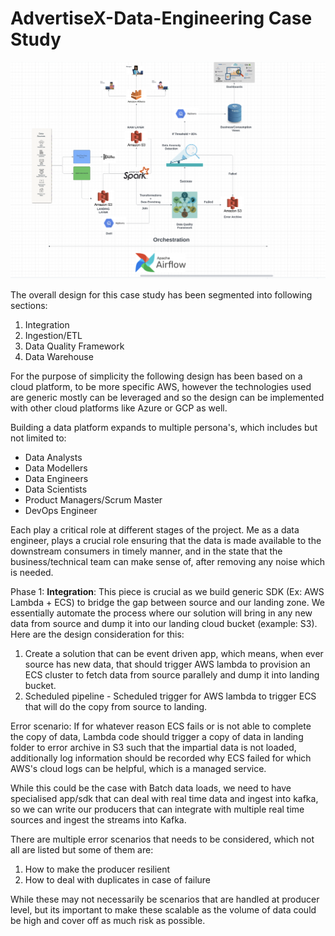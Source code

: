 # AdvertiseX-Data-Engineering Case Study

![Design Image](Images/Design.png)

The overall design for this case study has been segmented into following sections:
1) Integration
2) Ingestion/ETL
3) Data Quality Framework
4) Data Warehouse

For the purpose of simplicity the following design has been based on a cloud platform, to be more specific AWS, however the technologies used are generic mostly can be leveraged and so the design can be implemented with other cloud platforms like Azure or GCP as well. 

Building a data platform expands to multiple persona's, which includes but not limited to:
- Data Analysts
- Data Modellers
- Data Engineers
- Data Scientists
- Product Managers/Scrum Master
- DevOps Engineer

Each play a critical role at different stages of the project. Me as a data engineer, plays a crucial role ensuring that the data is made available to the downstream consumers in timely manner, and in the state that the business/technical team can make sense of, after removing any noise which is needed. 

Phase 1:
**Integration**:
This piece is crucial as we build generic SDK (Ex: AWS Lambda + ECS) to bridge the gap between source and our landing zone. We essentially automate the process where our solution will bring in any new data from source and dump it into our landing cloud bucket (example: S3).
Here are the design consideration for this:
1) Create a solution that can be event driven app, which means, when ever source has new data, that should trigger AWS lambda to provision an ECS cluster to fetch data from source parallely and dump it into landing bucket.
2) Scheduled pipeline - Scheduled trigger for AWS lambda to trigger ECS that will do the copy from source to landing.

Error scenario:
If for whatever reason ECS fails or is not able to complete the copy of data, Lambda code should trigger a copy of data in landing folder to error archive in S3 such that the impartial data is not loaded, additionally log information should be recorded why ECS failed for which AWS's cloud logs can be helpful, which is a managed service. 

While this could be the case with Batch data loads, we need to have specialised app/sdk that can deal with real time data and ingest into kafka, so we can write our producers that can integrate with multiple real time sources and ingest the streams into Kafka. 

There are multiple error scenarios that needs to be considered, which not all are listed but some of them are:
1) How to make the producer resilient
2) How to deal with duplicates in case of failure

While these may not necessarily be scenarios that are handled at producer level, but its important to make these scalable as the volume of data could be high and cover off as much risk as possible.




